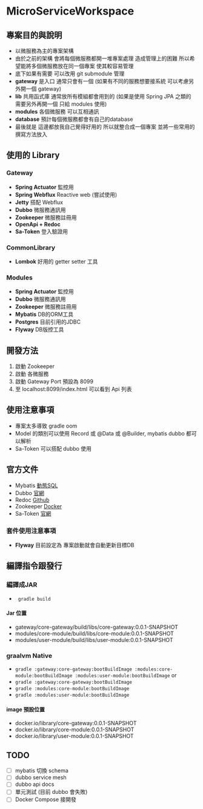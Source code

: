 # MicroServiceWorkspace

## 專案目的與說明
- 以微服務為主的專案架構
- 由於之前的架構 會將每個微服務都開一堆專案處理 造成管理上的困難 所以希望能將多個微服務放在同一個專案 使其較容易管理
- 底下如果有需要 可以改用 git submodule 管理
- **gateway** 是入口 通常只會有一個 (如果有不同的服務想要接系統 可以考慮另外開一個 gateway)
- **lib** 共用函式庫 通常放所有模組都會用到的 (如果是使用 Spring JPA 之類的 需要另外再開一個 只給 modules 使用)
- **modules** 各個微服務 可以互相通訊
- **database** 預計每個微服務都會有自己的database
- 最後就是 這邊都放我自己覺得好用的 所以就整合成一個專案 並將一些常用的撰寫方法放入

## 使用的 Library

### Gateway
- **Spring Actuator** 監控用
- **Spring Webflux** Reactive web (嘗試使用)
- **Jetty** 搭配 Webflux
- **Dubbo** 微服務通訊用   
- **Zookeeper** 微服務註冊用
- **OpenApi + Redoc**
- **Sa-Token** 登入驗證用
   
### CommonLibrary
- **Lombok** 好用的 getter setter 工具

### Modules
- **Spring Actuator** 監控用
- **Dubbo** 微服務通訊用
- **Zookeeper** 微服務註冊用
- **Mybatis** DB的ORM工具
- **Postgres** 目前引用的JDBC
- **Flyway** DB版控工具

## 開發方法
1. 啟動 Zookeeper
2. 啟動 各微服務
3. 啟動 Gateway Port 預設為 8099
4. 至 localhost:8099/index.html 可以看到 Api 列表

## 使用注意事項
- 專案太多導致 gradle oom
- Model 的類別可以使用 Record 或 @Data 或 @Builder, mybatis dubbo 都可以解析
- Sa-Token 可以搭配 dubbo 使用

## 官方文件
- Mybatis [動態SQL](https://mybatis.org/mybatis-3/zh/dynamic-sql.html)
- Dubbo [官網](https://cn.dubbo.apache.org/zh-cn/overview/home/)
- Redoc [Github](https://github.com/Redocly/redoc)
- Zookeeper [Docker](https://hub.docker.com/_/zookeeper)
- Sa-Token [官網](https://sa-token.cc/)

### 套件使用注意事項
- **Flyway** 目前設定為 專案啟動就會自動更新目標DB

## 編譯指令跟發行

### 編譯成JAR
- ` gradle build`

#### Jar 位置
- gateway/core-gateway/build/libs/core-gateway:0.0.1-SNAPSHOT
- modules/core-module/build/libs/core-module:0.0.1-SNAPSHOT
- modules/user-module/build/libs/user-module:0.0.1-SNAPSHOT


### graalvm Native
- `gradle :gateway:core-gateway:bootBuildImage :modules:core-module:bootBuildImage :modules:user-module:bootBuildImage`
or
- `gradle :gateway:core-gateway:bootBuildImage`
- `gradle :modules:core-module:bootBuildImage`
- `gradle :modules:user-module:bootBuildImage`
#### image 預設位置
- docker.io/library/core-gateway:0.0.1-SNAPSHOT
- docker.io/library/core-module:0.0.1-SNAPSHOT
- docker.io/library/user-module:0.0.1-SNAPSHOT


## TODO
- [ ] mybatis 切換 schema
- [ ] dubbo service mesh
- [ ] dubbo api docs
- [ ] 單元測試 (目前 dubbo 會失敗)
- [ ] Docker Compose 接開發